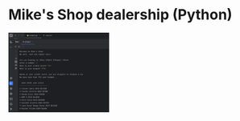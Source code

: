 # Mike's Shop dealership (Python)

<img align="left" alt="Python | logo" width="200px" src="https://github.com/Michael9905/Python-Car-Dealership/blob/main/Documentation/mike_shop.png?raw=true" />

